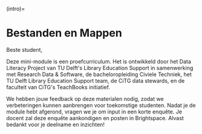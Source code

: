  (intro)=
# Bestanden en Mappen

Beste student,

Deze mini-module is een proefcurriculum. Het is ontwikkeld door het Data Literacy Project van TU Delft's Library Education Support in samenwerking met Research Data & Software, de bacheloropleiding Civiele Techniek, het TU Delft Library Education Support team, de CiTG data stewards, en de faculteit van CiTG's TeachBooks initiatief. 

We hebben jouw feedback op deze materialen nodig, zodat we verbeteringen kunnen aanbrengen voor toekomstige studenten. Nadat je de module hebt afgerond, vragen we je om input in een korte enquête. Je docent zal deze enquête aankondigen en posten in Brightspace. Alvast bedankt voor je deelname en inzichten!
